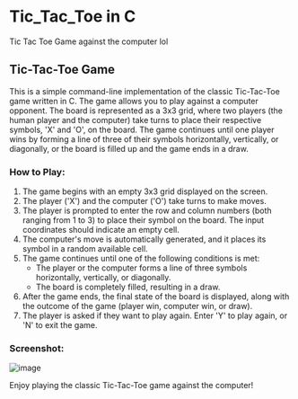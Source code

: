 # Tic_Tac_Toe in C
Tic Tac Toe Game against the computer lol 

## Tic-Tac-Toe Game

This is a simple command-line implementation of the classic Tic-Tac-Toe game written in C. The game allows you to play against a computer opponent. The board is represented as a 3x3 grid, where two players (the human player and the computer) take turns to place their respective symbols, 'X' and 'O', on the board. The game continues until one player wins by forming a line of three of their symbols horizontally, vertically, or diagonally, or the board is filled up and the game ends in a draw.

### How to Play:

1. The game begins with an empty 3x3 grid displayed on the screen.
2. The player ('X') and the computer ('O') take turns to make moves.
3. The player is prompted to enter the row and column numbers (both ranging from 1 to 3) to place their symbol on the board. The input coordinates should indicate an empty cell.
4. The computer's move is automatically generated, and it places its symbol in a random available cell.
5. The game continues until one of the following conditions is met:
   - The player or the computer forms a line of three symbols horizontally, vertically, or diagonally.
   - The board is completely filled, resulting in a draw.
6. After the game ends, the final state of the board is displayed, along with the outcome of the game (player win, computer win, or draw).
7. The player is asked if they want to play again. Enter 'Y' to play again, or 'N' to exit the game.

### Screenshot:

![image](https://github.com/MM120-i/Tic_Tac_Toe/assets/80307451/13b7ed56-28aa-4976-98b9-10e2c2cf7669)

Enjoy playing the classic Tic-Tac-Toe game against the computer!
